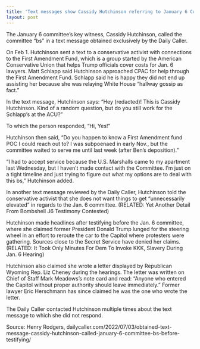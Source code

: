 ```yaml
---
title: 'Text messages show Cassidy Hutchinson referring to January 6 Committee as ‘BS’'
layout: post
---
```


The January 6 committee’s key witness, Cassidy Hutchinson, called the committee “bs” in a text message obtained exclusively by the Daily Caller.

On Feb 1. Hutchinson sent a text to a conservative activist with connections to the First Amendment Fund, which is a group started by the American Conservative Union that helps Trump officials cover costs for Jan. 6 lawyers. Matt Schlapp said Hutchinson approached CPAC for help through the First Amendment Fund. Schlapp said he is happy they did not end up assisting her because she was relaying White House “hallway gossip as fact.”

In the text message, Hutchinson says: “Hey (redacted)! This is Cassidy Hutchinson. Kind of a random question, but do you still work for the Schlapp’s at the ACU?”

To which the person responded, “Hi, Yes!”

Hutchinson then said, “Do you happen to know a First Amendment fund POC I could reach out to? I was subpoenaed in early Nov., but the committee waited to serve me until last week (after Ben’s deposition).”

“I had to accept service because the U.S. Marshalls came to my apartment last Wednesday, but I haven’t made contact with the Committee. I’m just on a tight timeline and just trying to figure out what my options are to deal with this bs,” Hutchinson added.

In another text message reviewed by the Daily Caller, Hutchinson told the conservative activist that she does not want things to get “unnecessarily elevated” in regards to the Jan. 6 committee. (RELATED: Yet Another Detail From Bombshell J6 Testimony Contested)

Hutchinson made headlines after testifying before the Jan. 6 committee, where she claimed former President Donald Trump lunged for the steering wheel in an effort to reroute the car to the Capitol where protesters were gathering. Sources close to the Secret Service have denied her claims. (RELATED: It Took Only Minutes For Dem To Invoke KKK, Slavery During Jan. 6 Hearing)

Hutchinson also claimed she wrote a letter displayed by Republican Wyoming Rep. Liz Cheney during the hearings. The letter was written on Chief of Staff Mark Meadows’s note card and read: “Anyone who entered the Capitol without proper authority should leave immediately.” Former lawyer Eric Herschmann has since claimed he was the one who wrote the letter.

The Daily Caller contacted Hutchinson multiple times about the text message to which she did not respond.

Source: Henry Rodgers, dailycaller.com/2022/07/03/obtained-text-message-cassidy-hutchinson-called-january-6-committee-bs-before-testifying/